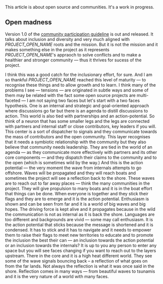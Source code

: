 This article is about open source and communities. It's a work in progress. 

## Open madness  

Version 1.0 of the [community participation guideline](http://www.mozilla.org/about/policies/participation.html) is out and released. It talks about inclusion and diversity and very much aligned with _PROJECT_OPEN_NAME_ roots and the mission. But it is not the mission and it makes something else in the project as it represents _PROJECT_OPEN_NAME_'s appraoch to solve conflicts and to make a healthier and stronger community — thus it thrives for sucess of the project. 

I think this was a good catch for the inclusionary effort, for sure. And I am so thankful _PROJECT_OPEN_NAME_ reached this level of maturity — to recognise these things and to allow growth and to learn. I think many of the problems I see — tensions — are originated in subtle ways and some of them may be related with the fact some open source projects are multi-faceted — I am not saying two faces but let's start with a two faces hypothesis. One is an internal and strategic and goal-oriented approach where discussions go far but there is an agenda to distill discussions to action. This world is also tied with partnerships and an action-potential. So think of a neuron that has some smaller legs and the legs are connected with partners and internal staff or close contributors, key leaders if you will. This center is a sort of dispatcher to signals and they communicate towards the mass of contributors and the open community. This layer recognises that it needs a symbiotic relationship with the community but they also believe that community needs leadership. They are tied in the world of an agenda — as they communicate more effectively with partners and its other core components — and they dispatch their claims to the community and to the open (which is sometimes wild by the way.) And this is the action potential — the very moment the wave from internals attempts to go offshore. Waves will be propagated and they will reach boats and sometimes the project will see a reflection back to the shore. These waves are to reach out to far away places — think the many communities in the project. They will give propulsion to many boats and it is in the boat effort that things can be done. When everyone is together and they stick their flags and they are to emerge and it is the action potential. Enthusiasm is shown and can be seen from far and it is a world of big waves and big hopes. The driving force is kept alive and it propagates because in the wild the communication is not as internal as it is back the shore. Languages are too different and backgrounds are vivid — some may call enthusiasm. It is the action potential that sticks because the message is shortened and it is condensed. It has to stick and it has to navigate and it needs to empower them to raise their flags to meet new territories to educate and to promote the inclusion the best their can — an inclusion towards the action potential or an inclusion towards the internals? It is up to you any person to enter any space but you will see faces changing if you want to reach out to the layers upstream. There in the core and it is a high heat different world. They see some of the wave signals bouncing back – a reflection of what goes on from the far lands. Not always the reflection is what it was once said in the shore. Reflection comes in many ways — from beautiful waves to tsunamis and it is the very nature of a world with many faces. 

